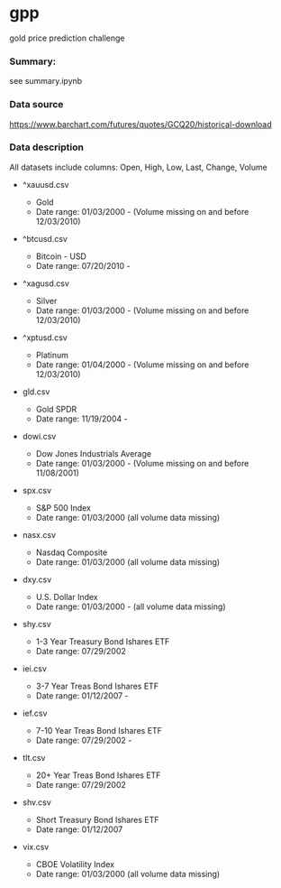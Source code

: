 # gpp
gold price prediction challenge

### Summary:
see summary.ipynb

### Data source

https://www.barchart.com/futures/quotes/GCQ20/historical-download

### Data description

All datasets include columns: Open, High, Low, Last, Change, Volume

- ^xauusd.csv
    - Gold
    - Date range: 01/03/2000 - 
        (Volume missing on and before 12/03/2010)

- ^btcusd.csv
    - Bitcoin - USD
    - Date range: 07/20/2010 - 

- ^xagusd.csv
    - Silver
    - Date range: 01/03/2000 - 
        (Volume missing on and before 12/03/2010)

- ^xptusd.csv 
    - Platinum 
    - Date range: 01/04/2000 - 
        (Volume missing on and before 12/03/2010)

- gld.csv
    - Gold SPDR
    - Date range: 11/19/2004 - 

- dowi.csv
    - Dow Jones Industrials Average
    - Date range: 01/03/2000 - 
        (Volume missing on and before 11/08/2001)

- spx.csv
    - S&P 500 Index
    - Date range: 01/03/2000
        (all volume data missing)

- nasx.csv
    - Nasdaq Composite 
    - Date range: 01/03/2000
        (all volume data missing)

- dxy.csv
    - U.S. Dollar Index
    - Date range: 01/03/2000 - 
        (all volume data missing)

- shy.csv
    - 1-3 Year Treasury Bond Ishares ETF
    - Date range: 07/29/2002

- iei.csv
    - 3-7 Year Treas Bond Ishares ETF
    - Date range: 01/12/2007 -

- ief.csv
    - 7-10 Year Treas Bond Ishares ETF
    - Date range: 07/29/2002 -

- tlt.csv
    - 20+ Year Treas Bond Ishares ETF
    - Date range: 07/29/2002

- shv.csv
    - Short Treasury Bond Ishares ETF
    - Date range: 01/12/2007

- vix.csv
    - CBOE Volatility Index
    - Date range: 01/03/2000
        (all volume data missing)



